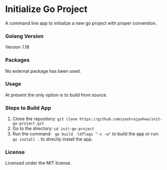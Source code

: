 # Initialize Go Project

A command line app to initialize a new go project with proper convention.

### Golang Version

Version 1.18

### Packages

No external package has been used.

### Usage

At present the only option is to build from source.

### Steps to Build App

1. Clone the repository: `git clone https://github.com/yashrajpahwa/init-go-project.git`
2. Go to the directory: `cd init-go-project`
3. Run the command: ` go build -ldflags "-s -w"` to build the app or run: `go install .` to directly install the app.

### License

Licensed under the MIT license.
